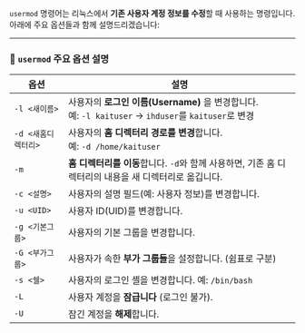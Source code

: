 `usermod` 명령어는 리눅스에서 **기존 사용자 계정 정보를 수정**할 때 사용하는 명령입니다. 아래에 주요 옵션들과 함께 설명드리겠습니다:

---

### 🔧 `usermod` 주요 옵션 설명

| 옵션            | 설명                                                                                   |
| ------------- | ------------------------------------------------------------------------------------ |
| `-l <새이름>`    | 사용자의 **로그인 이름(Username)** 을 변경합니다.  <br>예: `-l kaituser` → `ihduser`를 `kaituser`로 변경 |
| `-d <새홈디렉터리>` | 사용자의 **홈 디렉터리 경로를 변경**합니다.  <br>예: `-d /home/kaituser`                               |
| `-m`          | **홈 디렉터리를 이동**합니다. `-d`와 함께 사용하면, 기존 홈 디렉터리의 내용을 새 디렉터리로 옮깁니다.                       |
| `-c <설명>`     | 사용자의 설명 필드(예: 사용자 정보)를 변경합니다.                                                        |
| `-u <UID>`    | 사용자 ID(UID)를 변경합니다.                                                                  |
| `-g <기본그룹>`   | 사용자의 기본 그룹을 변경합니다.                                                                   |
| `-G <부가그룹>`   | 사용자가 속한 **부가 그룹들**을 설정합니다. (쉼표로 구분)                                                  |
| `-s <쉘>`      | 사용자의 로그인 셸을 변경합니다. 예: `/bin/bash`                                                    |
| `-L`          | 사용자 계정을 **잠급니다** (로그인 불가).                                                           |
| `-U`          | 잠긴 계정을 **해제**합니다.                                                                    |